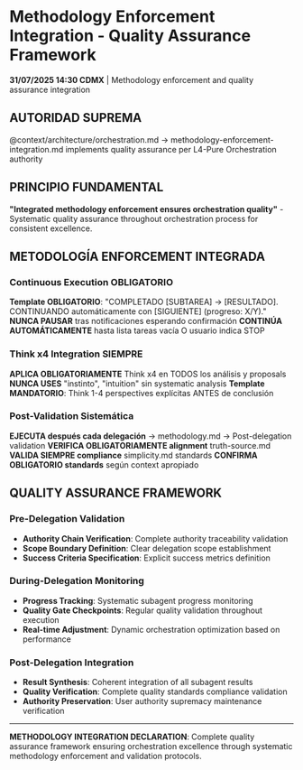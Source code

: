 # Methodology Enforcement Integration - Quality Assurance Framework

**31/07/2025 14:30 CDMX** | Methodology enforcement and quality assurance integration

## AUTORIDAD SUPREMA
@context/architecture/orchestration.md → methodology-enforcement-integration.md implements quality assurance per L4-Pure Orchestration authority

## PRINCIPIO FUNDAMENTAL
**"Integrated methodology enforcement ensures orchestration quality"** - Systematic quality assurance throughout orchestration process for consistent excellence.

## METODOLOGÍA ENFORCEMENT INTEGRADA

### Continuous Execution OBLIGATORIO
**Template OBLIGATORIO**: "COMPLETADO [SUBTAREA] → [RESULTADO]. CONTINUANDO automáticamente con [SIGUIENTE] (progreso: X/Y)."
**NUNCA PAUSAR** tras notificaciones esperando confirmación
**CONTINÚA AUTOMÁTICAMENTE** hasta lista tareas vacía O usuario indica STOP

### Think x4 Integration SIEMPRE
**APLICA OBLIGATORIAMENTE** Think x4 en TODOS los análisis y proposals
**NUNCA USES** "instinto", "intuition" sin systematic analysis
**Template MANDATORIO**: Think 1-4 perspectives explícitas ANTES de conclusión

### Post-Validation Sistemática
**EJECUTA después cada delegación** → methodology.md → Post-delegation validation
**VERIFICA OBLIGATORIAMENTE alignment** truth-source.md
**VALIDA SIEMPRE compliance** simplicity.md standards
**CONFIRMA OBLIGATORIO standards** según context apropiado

## QUALITY ASSURANCE FRAMEWORK

### Pre-Delegation Validation
- **Authority Chain Verification**: Complete authority traceability validation
- **Scope Boundary Definition**: Clear delegation scope establishment
- **Success Criteria Specification**: Explicit success metrics definition

### During-Delegation Monitoring
- **Progress Tracking**: Systematic subagent progress monitoring
- **Quality Gate Checkpoints**: Regular quality validation throughout execution
- **Real-time Adjustment**: Dynamic orchestration optimization based on performance

### Post-Delegation Integration
- **Result Synthesis**: Coherent integration of all subagent results
- **Quality Verification**: Complete quality standards compliance validation
- **Authority Preservation**: User authority supremacy maintenance verification

---

**METHODOLOGY INTEGRATION DECLARATION**: Complete quality assurance framework ensuring orchestration excellence through systematic methodology enforcement and validation protocols.